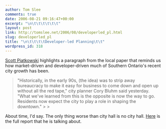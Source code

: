 ```yaml
---
author: Tom Slee
comments: true
date: 2006-08-21 09:16:47+00:00
excerpt: "\n\t\t\t\t\t\t"
layout: post
link: http://tomslee.net/2006/08/developerled_pl.html
slug: developerled_pl
title: "\n\t\t\t\tDeveloper-led Planning\t\t"
wordpress_id: 318
---
```



				

[Scott Piatkowski](http://piatkowski.blogspot.com/2006/08/you-can-always-go-downtown.html) highlights a paragraph from the local paper that reminds us how market-driven and developer-driven much of Southern Ontario's recent city growth has been.


<blockquote>"Historically, in the early 90s, (the idea) was to strip away bureaucracy to make it easy for business to come down and open up without all the red tape," city planner Cory Bluhm said yesterday. "What we've learned from this is the opposite is now the way to go. Residents now expect the city to play a role in shaping the downtown."
> 
> </blockquote>

About time, I'd say. The only thing worse than city hall is no city hall. [Here](http://www.kitchener.ca/urbandesign.html) is the full report that he is talking about.  



		
